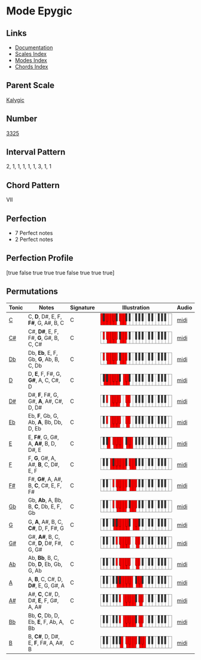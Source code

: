 # Mode Epygic

## Links

- [Documentation](README.md)
- [Scales Index](Scales.md)
- [Modes Index](Modes.md)
- [Chords Index](Chords.md)

## Parent Scale

[Kalygic](ScaleKalygic.md)

## Number

[3325](https://ianring.com/musictheory/scales/3325)

## Interval Pattern

2, 1, 1, 1, 1, 1, 3, 1, 1

## Chord Pattern

VII

## Perfection

- 7 Perfect notes
- 2 Perfect notes

## Perfection Profile

[true false true true true false true true true]

## Permutations

| Tonic | Notes | Signature | Illustration | Audio |
|-------|-------|-----------|--------------|-------|
| [C](ModeCNaturalEpygic.md) | C, **D**, D#, E, F, **F#**, G, A#, B, C | C | ![CNaturalEpygic](ModeCNaturalEpygic.png) | [midi](https://github.com/edipermadi/music/blob/main/docs/ModeCNaturalEpygic.mid?raw=true) |
| [C#](ModeCSharpEpygic.md) | C#, **D#**, E, F, F#, **G**, G#, B, C, C# | C | ![CSharpEpygic](ModeCSharpEpygic.png) | [midi](https://github.com/edipermadi/music/blob/main/docs/ModeCSharpEpygic.mid?raw=true) |
| [Db](ModeDFlatEpygic.md) | Db, **Eb**, E, F, Gb, **G**, Ab, B, C, Db | C | ![DFlatEpygic](ModeDFlatEpygic.png) | [midi](https://github.com/edipermadi/music/blob/main/docs/ModeDFlatEpygic.mid?raw=true) |
| [D](ModeDNaturalEpygic.md) | D, **E**, F, F#, G, **G#**, A, C, C#, D | C | ![DNaturalEpygic](ModeDNaturalEpygic.png) | [midi](https://github.com/edipermadi/music/blob/main/docs/ModeDNaturalEpygic.mid?raw=true) |
| [D#](ModeDSharpEpygic.md) | D#, **F**, F#, G, G#, **A**, A#, C#, D, D# | C | ![DSharpEpygic](ModeDSharpEpygic.png) | [midi](https://github.com/edipermadi/music/blob/main/docs/ModeDSharpEpygic.mid?raw=true) |
| [Eb](ModeEFlatEpygic.md) | Eb, **F**, Gb, G, Ab, **A**, Bb, Db, D, Eb | C | ![EFlatEpygic](ModeEFlatEpygic.png) | [midi](https://github.com/edipermadi/music/blob/main/docs/ModeEFlatEpygic.mid?raw=true) |
| [E](ModeENaturalEpygic.md) | E, **F#**, G, G#, A, **A#**, B, D, D#, E | C | ![ENaturalEpygic](ModeENaturalEpygic.png) | [midi](https://github.com/edipermadi/music/blob/main/docs/ModeENaturalEpygic.mid?raw=true) |
| [F](ModeFNaturalEpygic.md) | F, **G**, G#, A, A#, **B**, C, D#, E, F | C | ![FNaturalEpygic](ModeFNaturalEpygic.png) | [midi](https://github.com/edipermadi/music/blob/main/docs/ModeFNaturalEpygic.mid?raw=true) |
| [F#](ModeFSharpEpygic.md) | F#, **G#**, A, A#, B, **C**, C#, E, F, F# | C | ![FSharpEpygic](ModeFSharpEpygic.png) | [midi](https://github.com/edipermadi/music/blob/main/docs/ModeFSharpEpygic.mid?raw=true) |
| [Gb](ModeGFlatEpygic.md) | Gb, **Ab**, A, Bb, B, **C**, Db, E, F, Gb | C | ![GFlatEpygic](ModeGFlatEpygic.png) | [midi](https://github.com/edipermadi/music/blob/main/docs/ModeGFlatEpygic.mid?raw=true) |
| [G](ModeGNaturalEpygic.md) | G, **A**, A#, B, C, **C#**, D, F, F#, G | C | ![GNaturalEpygic](ModeGNaturalEpygic.png) | [midi](https://github.com/edipermadi/music/blob/main/docs/ModeGNaturalEpygic.mid?raw=true) |
| [G#](ModeGSharpEpygic.md) | G#, **A#**, B, C, C#, **D**, D#, F#, G, G# | C | ![GSharpEpygic](ModeGSharpEpygic.png) | [midi](https://github.com/edipermadi/music/blob/main/docs/ModeGSharpEpygic.mid?raw=true) |
| [Ab](ModeAFlatEpygic.md) | Ab, **Bb**, B, C, Db, **D**, Eb, Gb, G, Ab | C | ![AFlatEpygic](ModeAFlatEpygic.png) | [midi](https://github.com/edipermadi/music/blob/main/docs/ModeAFlatEpygic.mid?raw=true) |
| [A](ModeANaturalEpygic.md) | A, **B**, C, C#, D, **D#**, E, G, G#, A | C | ![ANaturalEpygic](ModeANaturalEpygic.png) | [midi](https://github.com/edipermadi/music/blob/main/docs/ModeANaturalEpygic.mid?raw=true) |
| [A#](ModeASharpEpygic.md) | A#, **C**, C#, D, D#, **E**, F, G#, A, A# | C | ![ASharpEpygic](ModeASharpEpygic.png) | [midi](https://github.com/edipermadi/music/blob/main/docs/ModeASharpEpygic.mid?raw=true) |
| [Bb](ModeBFlatEpygic.md) | Bb, **C**, Db, D, Eb, **E**, F, Ab, A, Bb | C | ![BFlatEpygic](ModeBFlatEpygic.png) | [midi](https://github.com/edipermadi/music/blob/main/docs/ModeBFlatEpygic.mid?raw=true) |
| [B](ModeBNaturalEpygic.md) | B, **C#**, D, D#, E, **F**, F#, A, A#, B | C | ![BNaturalEpygic](ModeBNaturalEpygic.png) | [midi](https://github.com/edipermadi/music/blob/main/docs/ModeBNaturalEpygic.mid?raw=true) |
